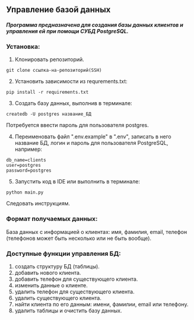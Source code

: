 ## Управление базой данных

#### ***Программа предназначена для создания базы данных клиентов и управления ей при помощи СУБД PostgreSQL.***

### Установка:
1. Клонировать репозиторий.
```
git clone ссылка-на-репозиторий(SSH)
```
2. Установить зависимости из requrements.txt: 
```
pip install -r requirements.txt
```
3. Создать базу данных, выполнив в терминале:
```
createdb -U postgres название_БД
```
Потребуется ввести пароль для пользователя postgres.

4. Переименовать файл ".env.example" в ".env", записать в него название БД, логин и пароль для пользователя PostgreSQL, например: 
```
db_name=clients
user=postgres
password=postgres
```
5. Запустить код в IDE или выполнить в терминале:
```
python main.py
```
Следовать инструкциям.

### Формат получаемых данных:
База данных с информацией о клиентах: имя, фамилия, email, телефон (телефонов может быть несколько или не быть вообще).

### Доступные функции управления БД:
1. создать структуру БД (таблицы).
2. добавить нового клиента.
3. добавить телефон для существующего клиента.
4. изменить данные о клиенте.
5. удалить телефон для существующего клиента.
6. удалить существующего клиента.
7. найти клиента по его данным: имени, фамилии, email или телефону.
8. удалить таблицы и очистить базу данных.
